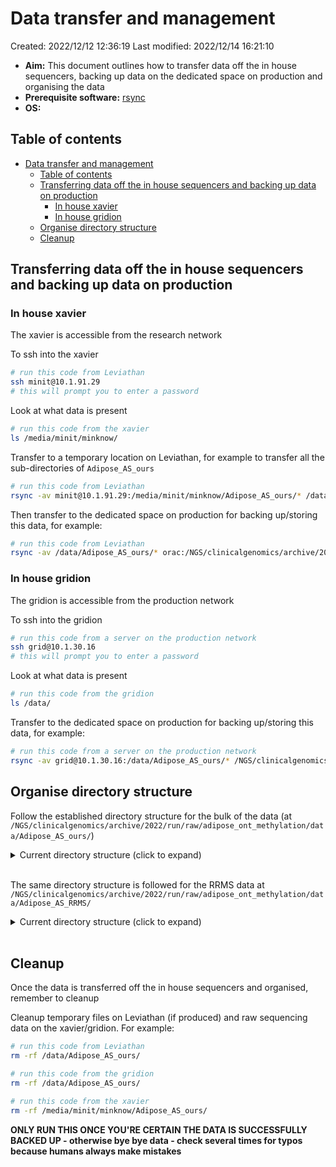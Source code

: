 # Data transfer and management

Created: 2022/12/12 12:36:19
Last modified: 2022/12/14 16:21:10

- **Aim:** This document outlines how to transfer data off the in house sequencers, backing up data on the dedicated space on production and organising the data
- **Prerequisite software:** [rsync](https://rsync.samba.org/)
- **OS:**

## Table of contents

- [Data transfer and management](#data-transfer-and-management)
  - [Table of contents](#table-of-contents)
  - [Transferring data off the in house sequencers and backing up data on production](#transferring-data-off-the-in-house-sequencers-and-backing-up-data-on-production)
    - [In house xavier](#in-house-xavier)
    - [In house gridion](#in-house-gridion)
  - [Organise directory structure](#organise-directory-structure)
  - [Cleanup](#cleanup)

## Transferring data off the in house sequencers and backing up data on production

### In house xavier

The xavier is accessible from the research network

To ssh into the xavier

```bash
# run this code from Leviathan
ssh minit@10.1.91.29
# this will prompt you to enter a password
```

Look at what data is present

```bash
# run this code from the xavier
ls /media/minit/minknow/
```

Transfer to a temporary location on Leviathan, for example to transfer all the sub-directories of `Adipose_AS_ours`

```bash
# run this code from Leviathan
rsync -av minit@10.1.91.29:/media/minit/minknow/Adipose_AS_ours/* /data/Adipose_AS_ours/
```

Then transfer to the dedicated space on production for backing up/storing this data, for example:

```bash
# run this code from Leviathan
rsync -av /data/Adipose_AS_ours/* orac:/NGS/clinicalgenomics/archive/2022/run/raw/adipose_ont_methylation/data/Adipose_AS_ours/
```

### In house gridion

The gridion is accessible from the production network

To ssh into the gridion

```bash
# run this code from a server on the production network
ssh grid@10.1.30.16
# this will prompt you to enter a password
```

Look at what data is present

```bash
# run this code from the gridion
ls /data/
```

Transfer to the dedicated space on production for backing up/storing this data, for example:

```bash
# run this code from a server on the production network
rsync -av grid@10.1.30.16:/data/Adipose_AS_ours/* /NGS/clinicalgenomics/archive/2022/run/raw/adipose_ont_methylation/data/Adipose_AS_ours/
```

## Organise directory structure

Follow the established directory structure for the bulk of the data (at `/NGS/clinicalgenomics/archive/2022/run/raw/adipose_ont_methylation/data/Adipose_AS_ours/`)

<details><summary markdown="span">Current directory structure (click to expand)</summary>

```bash
/NGS/clinicalgenomics/archive/2022/run/raw/adipose_ont_methylation/data/Adipose_AS_ours
├── [ 110]  AB1052A
│   ├── [  57]  run1
│   ├── [  57]  run2
│   ├── [  57]  run3
│   ├── [  57]  run4
│   └── [  57]  run5
├── [  22]  AB1052B
│   └── [  57]  run6
├── [  26]  AB288B
│   └── [ 469]  p20shear
├── [ 132]  AB526A
│   ├── [  57]  run1
│   ├── [  57]  run2
│   ├── [  57]  run3
│   ├── [  57]  run4
│   ├── [  57]  run5
│   └── [  57]  run6
├── [ 140]  AB526B
│   ├── [  57]  run1
│   ├── [  57]  run2
│   ├── [  52]  run2b_testas
│   ├── [  57]  run3
│   ├── [  57]  run4
│   └── [  57]  run5
├── [  66]  AB740A
│   ├── [  52]  run1
│   ├── [  52]  run2
│   └── [  52]  run3
├── [ 116]  AB740B
│   ├── [  57]  run2
│   ├── [  52]  run3
│   ├── [  52]  run4
│   ├── [  52]  run5
│   └── [  52]  testasgrid
├── [  66]  AB755A
│   ├── [  52]  run1
│   ├── [  52]  run2
│   └── [  52]  run3
├── [  44]  AB755B
│   ├── [  52]  run1
│   └── [  57]  run2
├── [  66]  AB792A
│   ├── [  52]  run1
│   ├── [  52]  run2
│   └── [  57]  run3
├── [ 110]  AB792B
│   ├── [  52]  run1
│   ├── [  52]  run2
│   ├── [  52]  run3
│   ├── [  52]  run4
│   └── [  52]  run5
├── [  66]  OM1052A
│   ├── [  52]  run1
│   ├── [  52]  run2
│   └── [  52]  run3
└── [ 110]  OM1052B
    ├── [  52]  run1
    ├── [  52]  run2
    ├── [  52]  run3
    ├── [  52]  run4
    └── [  57]  run5

61 directories, 0 files
```

</details>
<br/>

The same directory structure is followed for the RRMS data at `/NGS/clinicalgenomics/archive/2022/run/raw/adipose_ont_methylation/data/Adipose_AS_RRMS/`

<details><summary markdown="span">Current directory structure (click to expand)</summary>

```bash
/NGS/clinicalgenomics/archive/2022/run/raw/adipose_ont_methylation/data/Adipose_AS_RRMS/
├── [  66]  AB740B
│   ├── [  52]  run1
│   ├── [  52]  run2
│   └── [  52]  run3
├── [  66]  AB755B
│   ├── [  52]  run1
│   ├── [  52]  run2
│   └── [  52]  run3
├── [  66]  OM1052A
│   ├── [  52]  run1
│   ├── [  52]  run2
│   └── [  52]  run3
└── [  22]  OM1052B
    └── [  52]  run1

14 directories, 0 files
```

</details>
<br/>

## Cleanup

Once the data is transferred off the in house sequencers and organised, remember to cleanup

Cleanup temporary files on Leviathan (if produced) and raw sequencing data on the xavier/gridion. For example:

```bash
# run this code from Leviathan
rm -rf /data/Adipose_AS_ours/

# run this code from the gridion
rm -rf /data/Adipose_AS_ours/

# run this code from the xavier
rm -rf /media/minit/minknow/Adipose_AS_ours/
```

**ONLY RUN THIS ONCE YOU'RE CERTAIN THE DATA IS SUCCESSFULLY BACKED UP - otherwise bye bye data - check several times for typos because humans always make mistakes**
